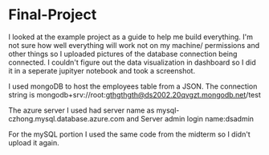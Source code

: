 # Final-Project


I looked at the example project as a guide to help me build everything. I'm not sure how well everything will work not on my machine/ permissions and other things so I uploaded pictures of the database connection being connected. I couldn't figure out the data visualization in dashboard so I did it in a seperate jupityer notebook and took a screenshot.

I used mongoDB to host the employees table from a JSON. The connection string is mongodb+srv://root:gthgthgth@ds2002.20qvgzt.mongodb.net/test

The azure server I used had server name as mysql-czhong.mysql.database.azure.com and Server admin login name:dsadmin 


For the mySQL portion I used the same code from the midterm so I didn't upload it again.
